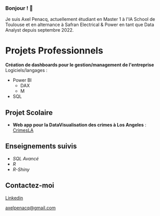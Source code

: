 ### Bonjour ! 👋

Je suis Axel Penacq, actuellement étudiant en Master 1 à l'IA School de Toulouse et en alternance à Safran Electrical & Power en tant que Data Analyst depuis septembre 2022.

# Projets Professionnels 

**Création de dashboards pour le gestion/management de l'entreprise**
Logiciels/langages :
- Power BI
    - DAX
    - M
- SQL 


## Projet Scolaire

- **Web app pour la DataVisualisation des crimes à Los Angeles** : [CrimesLA](https://github.com/Axelp64/CrimesLA)

## Enseignements suivis 

- *SQL Avancé*
- *R*
- *R-Shiny*

## Contactez-moi 

[Linkedin](https://fr.linkedin.com/in/axel-penacq-a3078a224) 

axelpenacq@gmail.com



<!--
**Axelp64/Axelp64** is a ✨ _special_ ✨ repository because its `README.md` (this file) appears on your GitHub profile.

Here are some ideas to get you started:

- 🔭 I’m currently working on ...
- 🌱 I’m currently learning ...
- 👯 I’m looking to collaborate on ...
- 🤔 I’m looking for help with ...
- 💬 Ask me about ...
- 📫 How to reach me: ...
- 😄 Pronouns: ...
- ⚡ Fun fact: ...
-->
